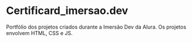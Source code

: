 # Certificard_imersao.dev
Portfólio dos projetos criados durante a Imersão Dev da Alura. Os projetos envolvem HTML, CSS e JS.
